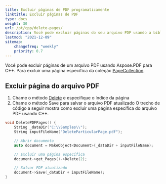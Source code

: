 ```yaml
---
title: Excluir páginas de PDF programaticamente
linktitle: Excluir páginas de PDF
type: docs
weight: 30
url: /pt/cpp/delete-pages/
description: Você pode excluir páginas do seu arquivo PDF usando a biblioteca C++.
lastmod: "2021-12-09"
sitemap:
    changefreq: "weekly"
    priority: 0.7
---
```


Você pode excluir páginas de um arquivo PDF usando Aspose.PDF para C++. Para excluir uma página específica da coleção [PageCollection](https://reference.aspose.com/pdf/cpp/class/aspose.pdf.page_collection).

## Excluir página do arquivo PDF

1. Chame o método [Delete](https://reference.aspose.com/pdf/cpp/class/aspose.pdf.page#a02bb7a96e66ef6e10bcf4930b299b3b7) e especifique o índice da página
1. Chame o método Save para salvar o arquivo PDF atualizado
O trecho de código a seguir mostra como excluir uma página específica do arquivo PDF usando C++.

```cpp
void DeletePDFPages() {
    String _dataDir("C:\\Samples\\");
    String inputFileName("DeleteParticularPage.pdf");

    // Abrir documento
    auto document = MakeObject<Document>(_dataDir + inputFileName);

    // Excluir uma página específica
    document->get_Pages()->Delete(2);

    // Salvar PDF atualizado
    document->Save(_dataDir + inputFileName);
}
```